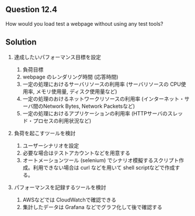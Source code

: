 ## Question 12.4

How would you load test a webpage without using any test tools?

## Solution

1. 達成したいパフォーマンス目標を設定
    1. 負荷目標
    1. webpage のレンダリング時間 (応答時間)
    1. 一定の処理におけるサーバリソースの利用率 (サーバリソースの CPU使用率, メモリ使用量, ディスク使用量など)
    1. 一定の処理のおけるネットワークリソースの利用率 (インターネット・サーバ間のNetwork Bytes, Network Packetsなど)
    1. 一定の処理におけるアプリケーションの利用率 (HTTPサーバのスレッド・プロセスの利用状況など)

1. 負荷を起こすツールを検討
    1. ユーザーシナリオを設定
    1. 必要な場合はテストアカウントなどを用意する
    1. オートメーションツール (selenium) でシナリオ模擬するスクリプト作成。利用できない場合は curl などを用いて shell scriptなどで作成する。
    
1. パフォーマンスを記録するツールを検討
    1. AWSなどでは CloudWatchで確認できる
    2. 集計したデータは Grafana などでグラフ化して後で確認する